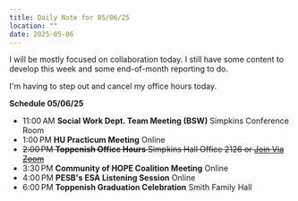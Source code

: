 ```yaml
---
title: Daily Note for 05/06/25
location: ""
date: 2025-05-06
---
```

I will be mostly focused on collaboration today. I still have some content to develop this week and some end-of-month reporting to do.

I'm having to step out and cancel my office hours today.

**Schedule 05/06/25**

- 11:00 AM **Social Work Dept. Team Meeting (BSW)** Simpkins Conference Room
- 1:00 PM **HU Practicum Meeting** Online
- <strike>2:00 PM **Toppenish Office Hours** Simpkins Hall Office 2126 or [Join Via Zoom]( https://heritage.zoom.us/my/dr.jacob)</strike>
- 3:30 PM **Community of HOPE Coalition Meeting** Online
- 4:00 PM **PESB's ESA Listening Session** Online
- 6:00 PM **Toppenish Graduation Celebration** Smith Family Hall